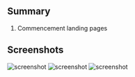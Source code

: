 ## Summary

1. Commencement landing pages

## Screenshots

![screenshot](https://user-images.githubusercontent.com/32127270/98611502-465c3000-22af-11eb-9a7d-d5c0fd0711e5.png)
![screenshot](https://user-images.githubusercontent.com/32127270/98611545-5a079680-22af-11eb-9b8f-88270e01c77f.png)
![screenshot](https://user-images.githubusercontent.com/32127270/98611571-64299500-22af-11eb-9e41-2714e246449e.png)
